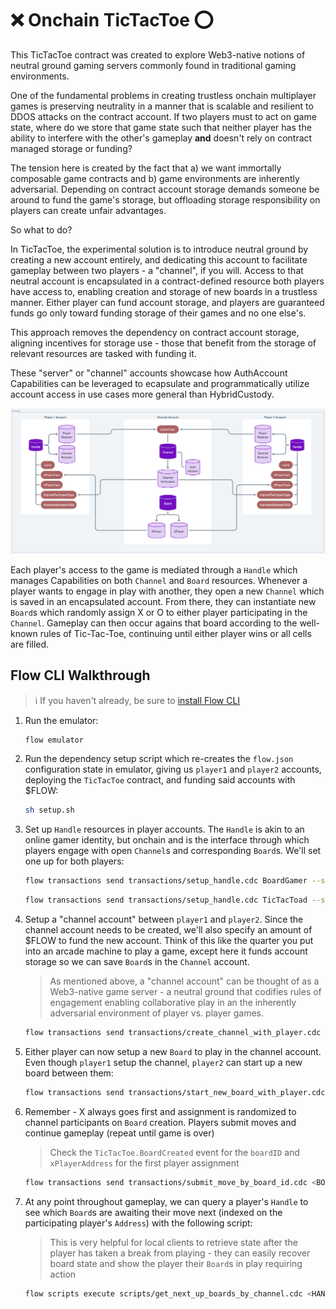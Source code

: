 # ❌ Onchain TicTacToe ⭕

<!-- 
- Not clear why channels are necessary
- Needs warning on use of AuthAccount Caps
- Needs explanation of why we made this design choice
- Could this have been done without account caps?
-->

This TicTacToe contract was created to explore Web3-native notions of neutral ground gaming servers commonly found in traditional gaming environments.

One of the fundamental problems in creating trustless onchain multiplayer games is preserving neutrality in a manner that is scalable and resilient to DDOS attacks on the contract account. If two players must to act on game state, where do we store that game state such that neither player has the ability to interfere with the other's gameplay **and** doesn't rely on contract managed storage or funding?

The tension here is created by the fact that a) we want immortally composable game contracts and b) game environments are inherently adversarial. Depending on contract account storage demands someone be around to fund the game's storage, but offloading storage responsibility on players can create unfair advantages.

So what to do?

In TicTacToe, the experimental solution is to introduce neutral ground by creating a new account entirely, and dedicating this account to facilitate gameplay between two players - a "channel", if you will. Access to that neutral account is encapsulated in a contract-defined resource both players have access to, enabling creation and storage of new boards in a trustless manner. Either player can fund account storage, and players are guaranteed funds go only toward funding storage of their games and no one else's.

This approach removes the dependency on contract account storage, aligning incentives for storage use - those that benefit from the storage of relevant resources are tasked with funding it.

These "server" or "channel" accounts showcase how AuthAccount Capabilities can be leveraged to ecapsulate and programmatically utilize account access in use cases more general than HybridCustody.

![tic tac toe overview diagram](./diagrams/overview.png)

Each player's access to the game is mediated through a `Handle` which manages Capabilities on both `Channel` and `Board` resources. Whenever a player wants to engage in play with another, they open a new `Channel` which is saved in an encapsulated account. From there, they can instantiate new `Board`s which randomly assign X or O to either player participating in the `Channel`. Gameplay can then occur agains that board according to the well-known rules of Tic-Tac-Toe, continuing until either player wins or all cells are filled.

## Flow CLI Walkthrough

> :information_source: If you haven't already, be sure to [install Flow CLI](https://developers.flow.com/tooling/flow-cli/install)

1. Run the emulator:
    ```sh
    flow emulator
    ```
1. Run the dependency setup script which re-creates the `flow.json` configuration state in emulator, giving us `player1` and `player2` accounts, deploying the `TicTacToe` contract, and funding said accounts with $FLOW:
    ```sh
    sh setup.sh
    ```
1. Set up `Handle` resources in player accounts. The `Handle` is akin to an online gamer identity, but onchain and is the interface through which players engage with open `Channel`s and corresponding `Board`s. We'll set one up for both players:
    ```sh
    flow transactions send transactions/setup_handle.cdc BoardGamer --signer player1
    ```
    ```sh
    flow transactions send transactions/setup_handle.cdc TicTacToad --signer player2
    ```
1. Setup a "channel account" between `player1` and `player2`. Since the channel account needs to be created, we'll also specify an amount of $FLOW to fund the new account. Think of this like the quarter you put into an arcade machine to play a game, except here it funds account storage so we can save `Board`s in the `Channel` account.
    > As mentioned above, a "channel account" can be thought of as a Web3-native game server - a neutral ground that codifies rules of engagement enabling collaborative play in an the inherently adversarial environment of player vs. player games.
    ```sh
    flow transactions send transactions/create_channel_with_player.cdc 045a1763c93006ca 1.0 --signer player1
    ```
1. Either player can now setup a new `Board` to play in the channel account. Even though `player1` setup the channel, `player2` can start up a new board between them:
    ```sh
    flow transactions send transactions/start_new_board_with_player.cdc e03daebed8ca0615 --signer player2
    ```
1. Remember - X always goes first and assignment is randomized to channel participants on `Board` creation. Players submit moves and continue gameplay (repeat until game is over)
    > Check the `TicTacToe.BoardCreated` event for the `boardID` and `xPlayerAddress` for the first player assignment
    ```sh
    flow transactions send transactions/submit_move_by_board_id.cdc <BOARD_ID> <ROW> <COLUMN> --signer <ACCOUNT_NAME>
    ```
1. At any point throughout gameplay, we can query a player's `Handle` to see which `Board`s  are awaiting their move next (indexed on the participating player's `Address`) with the following script:
    > This is very helpful for local clients to retrieve state after the player has taken a break from playing - they can easily recover board state and show the player their `Board`s in play requiring action
    ```sh
    flow scripts execute scripts/get_next_up_boards_by_channel.cdc <HANDLE_ADDRESS>
    ```